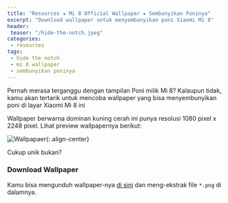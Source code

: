 ```yaml
---
title: "Resources ★ Mi 8 Official Wallpaper ★ Sembunyikan Poninya"
excerpt: "Download wallpaper untuk menyembunyikan poni Xiaomi Mi 8"
header:
 teaser: "/hide-the-notch.jpeg"
categories:
 - resources
tags:
 - hide the notch
 - mi 8 wallpaper
 - sembunyikan poninya
---
```

Pernah merasa terganggu dengan tampilan Poni milik Mi 8? Kalaupun tidak, kamu akan tertarik untuk mencoba wallpaper yang bisa menyembunyikan poni di layar Xiaomi Mi 8 ini

Wallpaper berwarna dominan kuning cerah ini punya resolusi 1080 pixel x 2248 pixel. Lihat preview wallpapernya berikut:

![Wallpapaer](/hide-the-notch.jpeg){:.align-center}

Cukup unik bukan?

### Download Wallpaper

Kamu bisa mengunduh wallpaper-nya [di sini](/dl/mega?hash=!89snUCBA!LA53hqIcI9doNiGebD7kbKr0B09ykql3JpaRoscqqtQ&size=183KB&name=Mi8_Official_Wallpaper.zip) dan meng-ekstrak file `*.png` di dalamnya.
